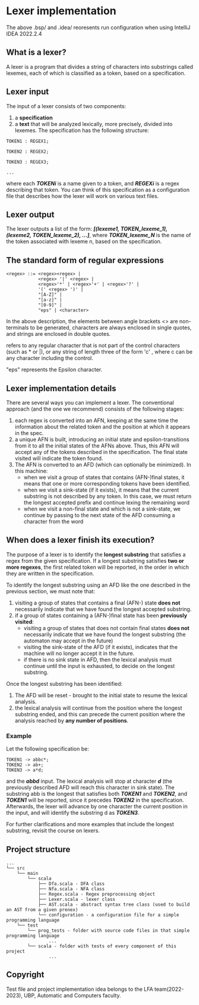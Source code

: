 # Lexer implementation

The above .bsp/ and .idea/ reoresents run configuration when using IntelliJ IDEA 2022.2.4
## What is a lexer?

A lexer is a program that divides a string of characters into substrings called lexemes, each of which is classified as a token, based on a specification.

## Lexer input

The input of a lexer consists of two components:

1. a **specification**
2. a **text** that will be analyzed lexically, more precisely, divided into lexemes.
The specification has the following structure:
```
TOKEN1 : REGEX1;

TOKEN2 : REGEX2;

TOKEN3 : REGEX3;

...
```
where each ***TOKENi*** is a name given to a token, and ***REGEXi*** is a regex describing that token. You can think of this specification as a configuration file that describes how the lexer will work on various text files.

## Lexer output

The lexer outputs a list of the form: ***[(lexeme1, TOKEN_lexeme_1), (lexeme2, TOKEN_lexeme_2), …]***, where ***TOKEN_lexeme_N*** is the name of the token associated with lexeme n, based on the specification.

## The standard form of regular expressions
```
<regex> ::= <regex><regex> | 
            <regex> '|' <regex> | 
            <regex>'*' | <regex>'+' | <regex>'?' | 
            '(' <regex> ')' | 
            "[A-Z]" |
            "[a-z]" |
            "[0-9]" |
            "eps" | <character> 
```
In the above description, the elements between angle brackets <> are non-terminals to be generated, characters are always enclosed in single quotes, and strings are enclosed in double quotes.

<character> refers to any regular character that is not part of the control characters (such as * or |), or any string of length three of the form 'c' , where c can be any character including the control.

"eps" represents the Epsilon character.

## Lexer implementation details
There are several ways you can implement a lexer. The conventional approach (and the one we recommend) consists of the following stages:

1. each regex is converted into an AFN, keeping at the same time the information about the related token and the position at which it appears in the spec.
2. a unique AFN is built, introducing an initial state and epsilon-transitions from it to all the initial states of the AFNs above. Thus, this AFN will accept any of the tokens described in the specification. The final state visited will indicate the token found.
3. The AFN is converted to an AFD (which can optionally be minimized). In this machine:
    * when we visit a group of states that contains (AFN-)final states, it means that one or more corresponding tokens have been identified.
    * when we visit a sink-state (if it exists), it means that the current substring is not described by any token. In this case, we must return the longest accepted prefix and continue lexing the remaining word
    * when we visit a non-final state and which is not a sink-state, we continue by passing to the next state of the AFD consuming a character from the word

## When does a lexer finish its execution?
The purpose of a lexer is to identify the **longest substring** that satisfies a regex from the given specification. If a longest substring satisfies **two or more regexes**, the first related token will be reported, in the order in which they are written in the specification.

To identify the longest substring using an AFD like the one described in the previous section, we must note that:

1. visiting a group of states that contains a final (AFN-) state **does not** necessarily indicate that we have found the longest accepted substring.
2. if a group of states containing a (AFN-)final state has been **previously visited**:
    * visiting a group of states that does not contain final states **does not** necessarily indicate that we have found the longest substring (the automaton may accept in the future)
    * visiting the sink-state of the AFD (if it exists), indicates that the machine will no longer accept it in the future.
    * if there is no sink state in AFD, then the lexical analysis must continue until the input is exhausted, to decide on the longest substring.

Once the longest substring has been identified:

1. The AFD will be reset - brought to the initial state to resume the lexical analysis.
2. the lexical analysis will continue from the position where the longest substring ended, and this can precede the current position where the analysis reached by **any number of positions**.


### Example

Let the following specification be:
```
TOKEN1 -> abbc*;
TOKEN2 -> ab+;
TOKEN3 -> a*d;
```
and the ***abbd*** input. The lexical analysis will stop at character ***d*** (the previously described AFD will reach this character in sink state). The substring abb is the longest that satisfies both ***TOKEN1*** and ***TOKEN2***, and ***TOKEN1*** will be reported, since it precedes ***TOKEN2*** in the specification. Afterwards, the lexer will advance by one character the current position in the input, and will identify the substring d as ***TOKEN3***.

For further clarifications and more examples that include the longest substring, revisit the course on lexers.

## Project structure
```
...
└── src
    └── main
        └── scala
            ├── Dfa.scala - DFA class
            ├── Nfa.scala - NFA class
            ├── Regex.scala - Regex preprocessing object
            ├── Lexer.scala - lexer class
            ├── AST.scala - abstract syntax tree class (used to build an AST from a given prenex) 
            └── configuration - a configuration file for a simple programming language
    └── test
		└── prog_tests - folder with source code files in that simple programming language
			    ...
		└── scala - folder with tests of every component of this project
				...
```

## Copyright
Test file and project implementation idea belongs to the LFA team(2022-2023), UBP, Automatic and Computers faculty.

